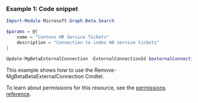### Example 1: Code snippet

```powershellImport-Module Microsoft.Graph.Beta.Search

$params = @{
	name = "Contoso HR Service Tickets"
	description = "Connection to index HR service tickets"
}

Update-MgBetaExternalConnection -ExternalConnectionId $externalConnectionId -BodyParameter $params
```
This example shows how to use the Remove-MgBetaBetaExternalConnection Cmdlet.
To learn about permissions for this resource, see the [permissions reference](/graph/permissions-reference).

